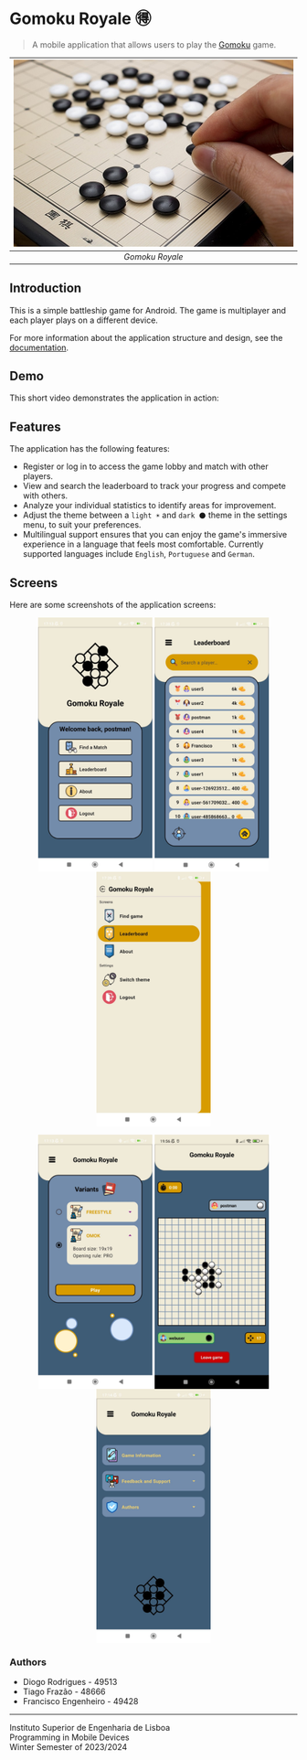 # Gomoku Royale 🉐

> A mobile application that allows users to play the [Gomoku](https://en.wikipedia.org/wiki/Gomoku)
> game.

| ![Gomoku Royale](docs/images/gomoku-royale.png) |
|:-----------------------------------------------:|
|                 *Gomoku Royale*                 |

## Introduction

This is a simple battleship game for Android. The game is multiplayer and each player plays on a
different device.

For more information about the application structure and design, see
the [documentation](docs/documentation.md).

## Demo

This short video demonstrates the application in action:

## Features

The application has the following features:

- Register or log in to access the game lobby and match with other players.
- View and search the leaderboard to track your progress and compete with others.
- Analyze your individual statistics to identify areas for improvement.
- Adjust the theme between a `light ☀️` and `dark 🌑` theme in the settings menu, to suit your
  preferences.
- Multilingual support ensures that you can enjoy the game's immersive experience in a language that
  feels most comfortable. Currently supported languages include `English`, `Portuguese`
  and `German`.

## Screens

Here are some screenshots of the application screens:

<p align="center">
    <img align="center" src="./docs/images/home-screen.jpg" alt="home-screen" width="200"/>
    <img align="center" src="./docs/images/leaderboard-screen.jpg" alt="leaderboard-screen" width="200"/>
    <img align="center" src="./docs/images/navigation-drawer.jpg" alt="navigation-drawer" width="200"/>
</p>
<p align="center">
    <img align="center" src="./docs/images/variant-screen.jpg" alt="variant-screen" width="200"/>
    <img align="center" src="./docs/images/game-screen.jpg" alt="game-screen" width="200"/>
    <img align="center" src="./docs/images/about-screen.jpg" alt="about-screen" width="200"/>
</p>

### Authors

- Diogo Rodrigues - 49513
- Tiago Frazão - 48666
- Francisco Engenheiro - 49428

---

Instituto Superior de Engenharia de Lisboa<br>
Programming in Mobile Devices<br>
Winter Semester of 2023/2024